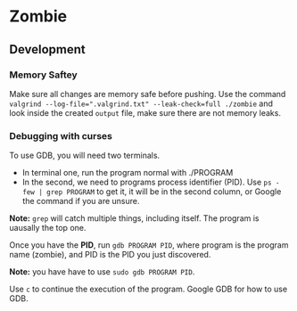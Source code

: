 # Zombie
## Development
### Memory Saftey
Make sure all changes are memory safe before pushing. Use the command `valgrind --log-file=".valgrind.txt" --leak-check=full ./zombie` and look inside the created `output` file, make sure there are not memory leaks.  
### Debugging with curses
To use GDB, you will need two terminals.
- In terminal one, run the program normal with ./PROGRAM
- In the second, we need to programs process identifier (PID). Use `ps -few | grep PROGRAM` to get it, it will be in the second column, or Google the command if you are unsure.

**Note:** `grep` will catch multiple things, including itself. The program is uausally the top one. 

Once you have the **PID**, run `gdb PROGRAM PID`, where program is the program name (zombie), and PID is the PID you just discovered.

**Note:** you have have to use `sudo gdb PROGRAM PID`.

Use `c` to continue the execution of the program. Google GDB for how to use GDB.